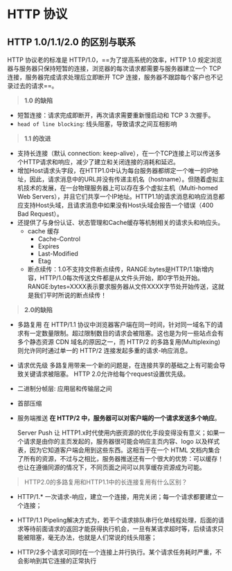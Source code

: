 # HTTP 协议

## HTTP 1.0/1.1/2.0 的区别与联系

HTTP 协议老的标准是 HTTP/1.0，==为了提高系统的效率，HTTP 1.0 规定浏览器与服务器只保持短暂的连接，浏览器的每次请求都需要与服务器建立一个 TCP 连接，服务器完成请求处理后立即断开 TCP 连接，服务器不跟踪每个客户也不记录过去的请求==。

> **1.0 的缺陷**

- 短暂连接：请求完成即断开，再次请求需要重新慢启动和 TCP 3 次握手。
- `head of line blocking`: 线头阻塞，导致请求之间互相影响

> **1.1 的改进**

- 支持长连接（默认 connection: keep-alive），在一个TCP连接上可以传送多个HTTP请求和响应，减少了建立和关闭连接的消耗和延迟。
- 增加Host请求头字段，在HTTP1.0中认为每台服务器都绑定一个唯一的IP地址，因此，请求消息中的URL并没有传递主机名（hostname）。但随着虚拟主机技术的发展，在一台物理服务器上可以存在多个虚拟主机（Multi-homed Web Servers），并且它们共享一个IP地址。HTTP1.1的请求消息和响应消息都应支持Host头域，且请求消息中如果没有Host头域会报告一个错误（400 Bad Request）。
- 还提供了与身份认证、状态管理和Cache缓存等机制相关的请求头和响应头。
    - cache 缓存
        - Cache-Control
        - Expires
        - Last-Modified
        - Etag
    - 断点续传：1.0不支持文件断点续传，RANGE:bytes是HTTP/1.1新增内容，HTTP/1.0每次传送文件都是从文件头开始，即0字节处开始。RANGE:bytes=XXXX表示要求服务器从文件XXXX字节处开始传送，这就是我们平时所说的断点续传！

> **2.0的缺陷**

- 多路复用
    在 HTTP/1.1 协议中浏览器客户端在同一时间，针对同一域名下的请求有一定数量限制。超过限制数目的请求会被阻塞。这也是为何一些站点会有多个静态资源 CDN 域名的原因之一，而 HTTP/2 的多路复用(Multiplexing) 则允许同时通过单一的 HTTP/2 连接发起多重的请求-响应消息。
- 请求优先级
    多路复用带来一个新的问题是，在连接共享的基础之上有可能会导致关键请求被阻塞。
    HTTP 2.0允许给每个request设置优先级。
- 二进制分帧层: 应用层和传输层之间
- 首部压缩
- 服务端推送
    **在 HTTP/2 中，服务器可以对客户端的一个请求发送多个响应**。

    Server Push 让 HTTP1.x时代使用内嵌资源的优化手段变得没有意义；如果一个请求是由你的主页发起的，服务器很可能会响应主页内容、logo 以及样式表，因为它知道客户端会用到这些东西。这相当于在一个 HTML 文档内集合了所有的资源，不过与之相比，服务器推送还有一个很大的优势：可以缓存！也让在遵循同源的情况下，不同页面之间可以共享缓存资源成为可能。



> HTTP2.0的多路复用和HTTP1.1中的长连接复用有什么区别？
- HTTP/1.* 一次请求-响应，建立一个连接，用完关闭；每一个请求都要建立一个连接；

- HTTP/1.1 Pipeling解决方式为，若干个请求排队串行化单线程处理，后面的请求等待前面请求的返回才能获得执行机会，一旦有某请求超时等，后续请求只能被阻塞，毫无办法，也就是人们常说的线头阻塞；

- HTTP/2多个请求可同时在一个连接上并行执行。某个请求任务耗时严重，不会影响到其它连接的正常执行
